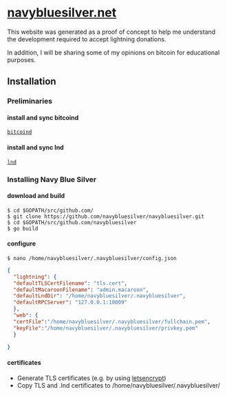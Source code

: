 # [navybluesilver.net](https://navybluesilver.net/donate)

This website was generated as a proof of concept to help me understand the development required to accept lightning donations.

In addition, I will be sharing some of my opinions on bitcoin for educational purposes.

## Installation

### Preliminaries
#### install and sync bitcoind
[`bitcoind`](https://github.com/bitcoin/bitcoin)

#### install and sync lnd
[`lnd`](https://github.com/lightningnetwork/lnd)

### Installing Navy Blue Silver
#### download and build
```
$ cd $GOPATH/src/github.com/
$ git clone https://github.com/navybluesilver/navybluesilver.git
$ cd $GOPATH/src/github.com/navybluesilver
$ go build
```
#### configure
```
$ nano /home/navybluesilver/.navybluesilver/config.json
```

```json                                                                                                               
{
  "lightning": {
  "defaultTLSCertFilename": "tls.cert",
  "defaultMacaroonFilename": "admin.macaroon",
  "defaultLndDir": "/home/navybluesilver/.navybluesilver",
  "defaultRPCServer": "127.0.0.1:10009"
  },
  "web": {
  "certFile":"/home/navybluesilver/.navybluesilver/fullchain.pem",
  "keyFile":"/home/navybluesilver/.navybluesilver/privkey.pem"
  }

}
```
#### certificates
* Generate TLS certificates (e.g. by using [letsencrypt](https://letsencrypt.org/))
* Copy TLS and .lnd certificates to /home/navybluesilver/.navybluesilver/
